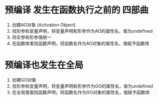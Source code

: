 # 预编译  发生在函数执行之前的 四部曲
1. 创建AO对象 (Activation Object)
2. 找形参和变量声明，将变量声明和形参作为AO的属性名，值为undefined
3. 将实参和形参值统一
4. 在函数体里找函数声明，将函数名作为AO对象的属性名，值赋予函数体

# 预编译也发生在全局
1. 创建GO对象
2. 找形参和变量声明，将变量声明和形参作为GO的属性名，值为undefined
3. 在全局里面找函数声明，将函数名作为GO对象的属性名，值赋予函数体